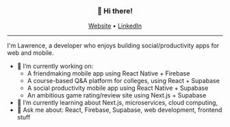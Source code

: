 <h3 align="center">👋 Hi there!</h3>
<p align="center">
  <a href="https://lawrencelin.me/">Website</a> •
  <a href="https://www.linkedin.com/in/lawrencelin101/">LinkedIn</a>
</p>

---

I'm Lawrence, a developer who enjoys building social/productivity apps for web and mobile.

- 🔭 I’m currently working on:
  - A friendmaking mobile app using React Native + Firebase
  - A course-based Q&A platform for colleges, using React + Supabase
  - A social productivity mobile app using React Native + Supabase
  - An ambitious game rating/review site using Next.js + Supabase
- 🌱 I’m currently learning about Next.js, microservices, cloud computing,
- 💬 Ask me about: React, Firebase, Supabase, web development, frontend stuff

<!--
**law-lin/law-lin** is a ✨ _special_ ✨ repository because its `README.md` (this file) appears on your GitHub profile.

Here are some ideas to get you started:

- 🔭 I’m currently working on ...
- 🌱 I’m currently learning ...
- 👯 I’m looking to collaborate on ...
- 🤔 I’m looking for help with ...
- 💬 Ask me about ...
- 📫 How to reach me: ...
- 😄 Pronouns: ...
- ⚡ Fun fact: ...
-->
